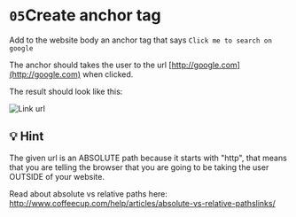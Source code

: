 # `05`Create anchor tag

Add to the website body an anchor tag that says `Click me to search on google`

The anchor should takes the user to the url [http://google.com](http://google.com) when clicked.

The result should look like this:

![Link url](http://i.imgur.com/GGj8vBu.png)

## 💡 Hint
The given url is an ABSOLUTE path because it starts with "http", that means that you are telling the browser that you are going to be taking the user OUTSIDE of your website.

Read about absolute vs relative paths here: http://www.coffeecup.com/help/articles/absolute-vs-relative-pathslinks/